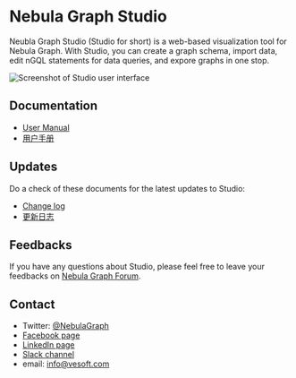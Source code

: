 # Nebula Graph Studio

Neubla Graph Studio (Studio for short) is a web-based visualization tool for Nebula Graph. With Studio, you can create a graph schema, import data, edit nGQL statements for data queries, and expore graphs in one stop.

![Screenshot of Studio user interface](https://docs-cdn.nebula-graph.com.cn/nebula-studio-docs/st-ug-025.png "Studio user interface")

## Documentation

- [User Manual](./docs/nebula-graph-studio-user-guide-en.md)
- [用户手册](docs/cn/st-ug-toc.md)

## Updates

Do a check of these documents for the latest updates to Studio:

- [Change log](docs/CHANGELOG-en.md)
- [更新日志](docs/CHANGELOG-zh.md)

## Feedbacks

If you have any questions about Studio, please feel free to leave your feedbacks on [Nebula Graph Forum](https://discuss.nebula-graph.io/ "Click to go to Nebula Graph Forum").

## Contact

- Twitter: [@NebulaGraph](https://twitter.com/NebulaGraph)
- [Facebook page](https://www.facebook.com/NebulaGraph/)
- [LinkedIn page](https://www.linkedin.com/company/vesoft-nebula-graph/)
- [Slack channel](https://join.slack.com/t/nebulagraph/shared_invite/enQtNjIzMjQ5MzE2OTQ2LTM0MjY0MWFlODg3ZTNjMjg3YWU5ZGY2NDM5MDhmOGU2OWI5ZWZjZDUwNTExMGIxZTk2ZmQxY2Q2MzM1OWJhMmY#)
- email: info@vesoft.com
